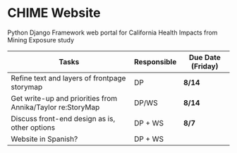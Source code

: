 # CHIME Website
Python Django Framework web portal for California Health Impacts from Mining Exposure study

Tasks | Responsible | Due Date (Friday)
------- | -------- | -------- 
Refine text and layers of frontpage storymap | DP | **8/14**
Get write-up and priorities from Annika/Taylor re:StoryMap | DP/WS | **8/14**
Discuss front-end design as is, other options | DP + WS | **8/7**
Website in Spanish? | DP + WS | 
  
